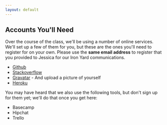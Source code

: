 ```yaml
---
layout: default
---
```


## Accounts You'll Need

Over the course of the class, we'll be using a number of online services.  We'll
set up a few of them for you, but these are the ones you'll need to register for
on your own. Please use the __same email address__ to register that you provided
to Jessica for our Iron Yard communications.

* [Github](https://github.com/)
* [Stackoverflow](http://stackoverflow.com/)
* [Gravatar](https://en.gravatar.com/) - And upload a picture of yourself
* [Heroku](https://signup.heroku.com/identity)

You may have heard that we also use the following tools, but don't sign up for them yet; we'll do that once you get here:

* Basecamp
* Hipchat
* Trello
